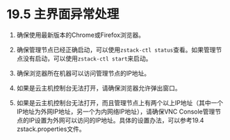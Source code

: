 # 19.5 主界面异常处理

1. 确保使用最新版本的Chrome或Firefox浏览器。

2. 确保管理节点已经正确启动，可以使用`zstack-ctl status`查看。如果管理节点没有启动，可以使用`zstack-ctl start`来启动。

3. 确保浏览器所在机器可以访问管理节点的IP地址。

4. 如果是云主机控制台无法打开，请确保浏览器允许弹出窗口。

5. 如果是云主机控制台无法打开，而且管理节点上有两个以上IP地址（其中一个IP地址为外网IP地址，另一个为内网络IP地址），请确保VNC Console管理节点的IP设置为外网可以访问的IP地址。具体的设置办法，可以参考19.4 zstack.properties文件。

